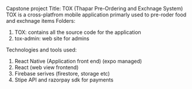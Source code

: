Capstone project
Title: TOX (Thapar Pre-Ordering and Exchnage System)
TOX is a cross-platfrom mobile application primarly used to pre-roder food and exchnage items
Folders:
1. TOX: contains all the source code for the application
2. tox-admin: web site for admins

Technologies and tools used:
1. React Native (Application front end) (expo managed)
2. React (web view frontend)
3. Firebase serives (firestore, storage etc)
4. Stipe API and razorpay sdk for payments
